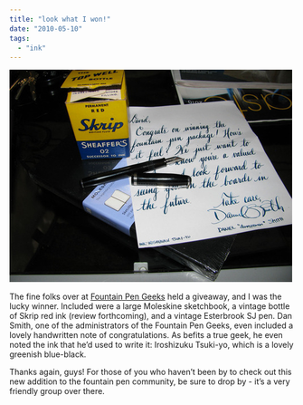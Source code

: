 ```yaml
---
title: "look what I won!"
date: "2010-05-10"
tags: 
  - "ink"
---
```


![](fpgeek.jpg)
  
The fine folks over at [Fountain Pen Geeks](http://www.fpgeeks.com/) held a giveaway, and I was the lucky winner. Included were a large Moleskine sketchbook, a vintage bottle of Skrip red ink (review forthcoming), and a vintage Esterbrook SJ pen. Dan Smith, one of the administrators of the Fountain Pen Geeks, even included a lovely handwritten note of congratulations. As befits a true geek, he even noted the ink that he’d used to write it: Iroshizuku Tsuki-yo, which is a lovely greenish blue-black.

Thanks again, guys! For those of you who haven’t been by to check out this new addition to the fountain pen community, be sure to drop by - it’s a very friendly group over there.

